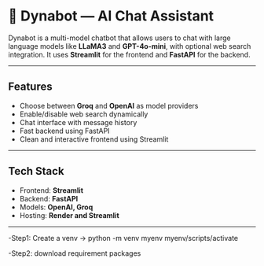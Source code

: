 # 🤖 Dynabot — AI Chat Assistant

Dynabot is a multi-model chatbot that allows users to chat with large language models like **LLaMA3** and **GPT-4o-mini**, with optional web search integration. It uses **Streamlit** for the frontend and **FastAPI** for the backend.

---

##  Features

-  Choose between **Groq** and **OpenAI** as model providers
-  Enable/disable web search dynamically
-  Chat interface with message history
-  Fast backend using FastAPI
-  Clean and interactive frontend using Streamlit

---

## Tech Stack

- Frontend: **Streamlit**
- Backend: **FastAPI**
- Models: **OpenAI, Groq**
- Hosting: **Render and Streamlit**

---

-Step1: Create a venv
-> python -m venv myenv
myenv/scripts/activate

-Step2: download requirement packages



